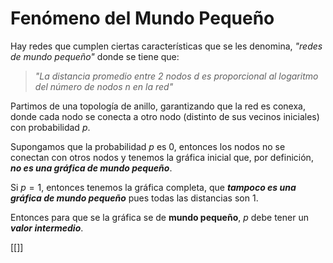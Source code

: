 # Fenómeno del Mundo Pequeño

Hay redes que cumplen ciertas características que se les denomina, *"redes de mundo pequeño"* donde se tiene que:

> *"La distancia promedio entre 2 nodos $d$ es proporcional al logaritmo del número de nodos $n$ en la red"*

Partimos de una topología de anillo, garantizando que la red es conexa, donde cada nodo se conecta a otro nodo (distinto de sus vecinos iniciales) con probabilidad $p$.

Supongamos que la probabilidad $p$ es 0, entonces los nodos no se conectan con otros nodos y tenemos la gráfica inicial que, por definición, ***no es una gráfica de mundo pequeño***.

Si $p=1$, entonces tenemos la gráfica completa, que ***tampoco es una gráfica de mundo pequeño*** pues todas las distancias son 1.

Entonces para que se la gráfica se de **mundo pequeño**, $p$ debe tener un ***valor intermedio***.

[[]]